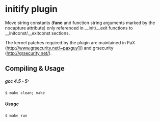 initify plugin
=============

Move string constants (__func__ and function string arguments marked by the nocapture attribute)
only referenced in __init/__exit functions to __initconst/__exitconst sections.

The kernel patches required by the plugin are maintained in PaX (http://www.grsecurity.net/~paxguy1/) and grsecurity (http://grsecurity.net/).

Compiling & Usage
-----------------

##### gcc 4.5 - 5:

```shell
$ make clean; make
```

##### Usage

```shell
$ make run
```
